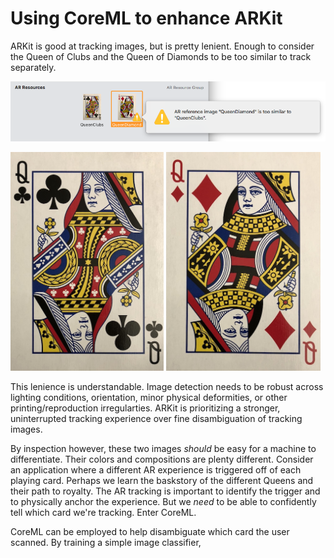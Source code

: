 # Using CoreML to enhance ARKit

ARKit is good at tracking images, but is pretty lenient. Enough to consider the Queen of Clubs and the Queen of Diamonds to be too similar to track separately.

![Xcode Reference Too Similar](Documentation%20Support/Xcode_Reference_Too_Similar.png)

<img src="https://github.com/Raizlabs/ARKit-CoreML/blob/blog/Documentation%20Support/Queen_Clubs.jpg" height="350"> <img src="https://github.com/Raizlabs/ARKit-CoreML/blob/blog/Documentation%20Support/Queen_Diamond.jpg" height="350">

This lenience is understandable. Image detection needs to be robust across lighting conditions, orientation, minor physical deformities, or other printing/reproduction irregularties. ARKit is prioritizing a stronger, uninterrupted tracking experience over fine disambiguation of tracking images.

By inspection however, these two images _should_ be easy for a machine to differentiate. Their colors and compositions are plenty different. Consider an application where a different AR experience is triggered off of each playing card. Perhaps we learn the baskstory of the different Queens and their path to royalty. The AR tracking is important to identify the trigger and to physically anchor the experience. But we _need_ to be able to confidently tell which card we're tracking. Enter CoreML.

CoreML can be employed to help disambiguate which card the user scanned. By training a simple image classifier, 

